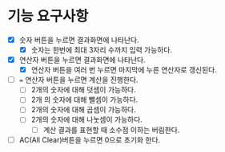 # 기능 요구사항

- [x] 숫자 버튼을 누르면 결과화면에 나타난다.
  - [x] 숫자는 한번에 최대 3자리 수까지 입력 가능하다.
- [x] 연산자 버튼을 누르면 결과화면에 나타난다.
  - [x] 연산자 버튼을 여러 번 누르면 마지막에 누른 연산자로 갱신된다.
- [ ] `=` 연산자 버튼을 누르면 계산을 진행한다.
  - [ ] 2개의 숫자에 대해 덧셈이 가능하다.
  - [ ] 2개 의 숫자에 대해 뺄셈이 가능하다.
  - [ ] 2개의 숫자에 대해 곱셈이 가능하다.
  - [ ] 2개의 숫자에 대해 나눗셈이 가능하다.
    - [ ] 계산 결과를 표현할 때 소수점 이하는 버림한다.
- [ ] AC(All Clear)버튼을 누르면 0으로 초기화 한다.
